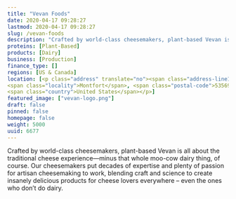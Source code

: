 ```yaml
---
title: "Vevan Foods"
date: 2020-04-17 09:28:27
lastmod: 2020-04-17 09:28:27
slug: /vevan-foods
description: "Crafted by world-class cheesemakers, plant-based Vevan is all about the traditional cheese experience—minus that whole moo-cow dairy thing, of course. Our cheesemakers put decades of expertise and plenty of passion for artisan cheesemaking to work, blending craft and science to create insanely delicious products for cheese lovers everywhere – even the ones who don’t do dairy."
proteins: [Plant-Based]
products: [Dairy]
business: [Production]
finance_type: []
regions: [US & Canada]
location: [<p class="address" translate="no"><span class="address-line1">East Park Street</span><br>
<span class="locality">Montfort</span>, <span class="postal-code">53569</span><br>
<span class="country">United States</span></p>]
featured_image: ["vevan-logo.png"]
draft: false
pinned: false
homepage: false
weight: 5000
uuid: 6677
---
```

<p>Crafted by world-class cheesemakers, plant-based Vevan is all about the traditional cheese experience—minus that whole moo-cow dairy thing, of course. Our cheesemakers put decades of expertise and plenty of passion for artisan cheesemaking to work, blending craft and science to create insanely delicious products for cheese lovers everywhere – even the ones who don’t do dairy.</p>
